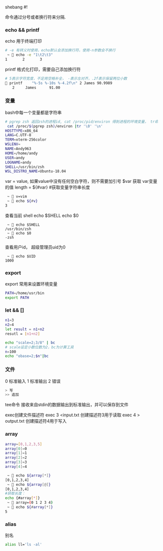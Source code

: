 
shebang #!

命令通过分号或者换行符来分隔.

### echo  && printf
echo 用于终端打印
```sh
# -e 有转义时使用，echo默认会添加换行符，使用-n参数会不换行
 ~  echo -e "1\t2\t3"
1       2       3
```
printf 格式化打印，需要自己添加换行符
```sh
# 5表示字符宽度，不足用空格补全， -表示左对齐，.2f表示保留两位小数
 printf 　　"%-5s %-10s %-4.2f\n" 2 James 90.9989
　　2     James      91.00
```

### 变量
bash中每一个变量都是字符串
```sh
# pgrep zsh 返回zsh的进程id, cat /proc/pid/environ 得到进程的环境变量， tr命令将\0(null字符串) 换成\n
 cat /proc/$(pgrep zsh)/environ |tr '\0' '\n'
HOSTTYPE=x86_64
LANG=C.UTF-8
TERM=xterm-256color
WSLENV=
NAME=Andy963
HOME=/home/andy
USER=andy
LOGNAME=andy
SHELL=/usr/bin/zsh
WSL_DISTRO_NAME=Ubuntu-18.04
```
var = value, 如果value中没有任何空白字符，则不需要加引号
$var 获取 var变量的值 
length = ${#var} #获取变量字符串长度
```sh
 ~  v=vim
 ~  echo ${#v}
3
```

查看当前 shell
echo $SHELL
echo $0
```
 ~  echo $SHELL
/usr/bin/zsh
 ~  echo $0
-zsh
```
查看用户id， 超级管理员uid为0
```
 ~  echo $UID
1000
```
### export 
export 常用来设置环境变量
```sh
PATH=/home/usr/bin
export PATH
```

### let && []
```sh
n1=3
n2=4
let result = n1+n2
resutl = [n1+n2]

echo "scale=2;3/8" | bc
# scale设定小数位数为2，bc为计算工具
n=100
echo "obase=2;$n"|bc
```

### 文件
0 标准输入
1 标准输出
2 错误
```sh
> 写
>> 追加
```
tee命令 接收来自stdin的数据输出到标准输出，并可以保存到文件

exec创建文件描述符
exec 3 <input.txt 创建描述符3用于读取
exec 4 > output.txt 创建描述符4用于写入


### array
```sh
array=[0,1,2,3,5]
array[0]=0
array[1]=1
array[2]=2
array[3]=3
array[4]=4

 ~  echo ${array[*]}
[0,1,2,3,4]
 ~  echo ${array[@]}
[0,1,2,3,4]
#获取长度：
echo {#array[*]}
 ~  array=(0 1 2 3 4)
 ~  echo ${#array[*]}
5
```

### alias
别名
```sh
alias ll='ls -al'
```